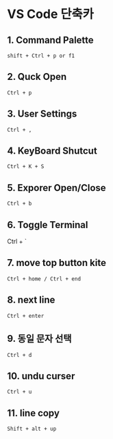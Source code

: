 # VS Code 단축카

## 1. Command Palette

    shift + Ctrl + p or f1

## 2. Quck Open

    Ctrl + p

## 3. User Settings

    Ctrl + ,

## 4. KeyBoard Shutcut

    Ctrl + K + S

## 5. Exporer Open/Close

    Ctrl + b

## 6. Toggle Terminal

 Ctrl + `

## 7. move top button kite

    Ctrl + home / Ctrl + end

## 8. next line

    Ctrl + enter

## 9. 동일 문자 선택

    Ctrl + d

## 10. undu curser

    Ctrl + u

## 11. line copy

    Shift + alt + up
